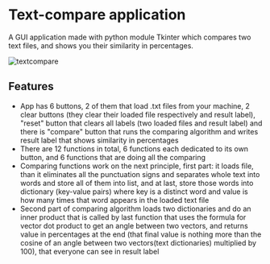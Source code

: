 # Text-compare application

A GUI application made with python module Tkinter which compares two text files, and shows you their similarity in percentages.

![textcompare](https://user-images.githubusercontent.com/59142427/88962933-6f7c2600-d2a7-11ea-9724-c8a7c9fa1c92.gif)

## Features

* App has 6 buttons, 2 of them that load .txt files from your machine, 2 clear buttons (they clear their loaded file respectively and result label), "reset" button that clears all labels (two loaded files and result label) and there is "compare" button that runs the comparing algorithm and writes result label that shows similarity in percentages
* There are 12 functions in total, 6 functions each dedicated to its own button, and 6 functions that are doing all the comparing
* Comparing functions work on the next principle, first part: it loads file, than it eliminates all the punctuation signs and separates whole text into words and store all of them into list, and at last, store those words into dictionary (key-value pairs) where key is a distinct word and value is how many times that word appears in the loaded text file
* Second part of comparing algorithm loads two dictionaries and do an inner product that is called by last function that uses the formula for vector dot product to get an angle between two vectors, and returns value in percentages at the end (that final value is nothing more than the cosine of an angle between two vectors(text dictionaries) multiplied by 100), that everyone can see in result label
